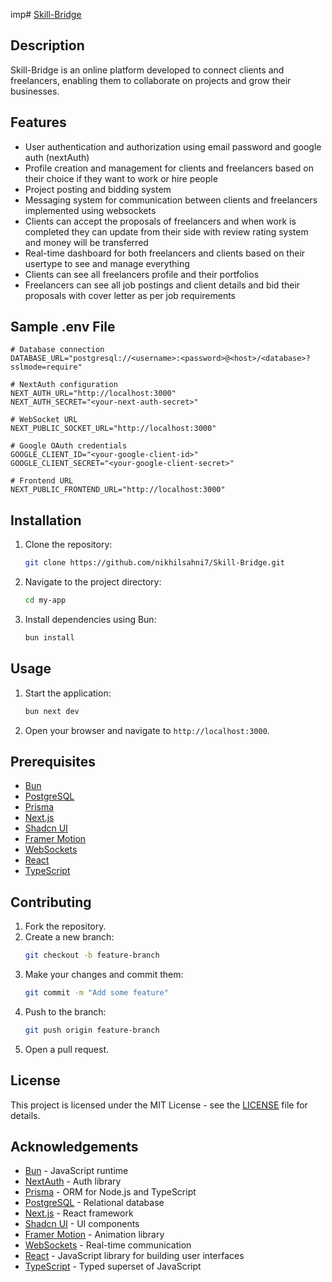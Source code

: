 imp# [Skill-Bridge](https://skill-bridg.vercel.app/)

## Description

Skill-Bridge is an online platform developed to connect clients and freelancers, enabling them to collaborate on projects and grow their businesses.

## Features

- User authentication and authorization using email password and google auth (nextAuth)
- Profile creation and management for clients and freelancers based on their choice if they want to work or hire people
- Project posting and bidding system
- Messaging system for communication between clients and freelancers implemented using websockets
- Clients can accept the proposals of freelancers and when work is completed they can update from their side with review rating system and money will be transferred
- Real-time dashboard for both freelancers and clients based on their usertype to see and manage everything
- Clients can see all freelancers profile and their portfolios
- Freelancers can see all job postings and client details and bid their proposals with cover letter as per job requirements

## Sample .env File

```properties
# Database connection
DATABASE_URL="postgresql://<username>:<password>@<host>/<database>?sslmode=require"

# NextAuth configuration
NEXT_AUTH_URL="http://localhost:3000"
NEXT_AUTH_SECRET="<your-next-auth-secret>"

# WebSocket URL
NEXT_PUBLIC_SOCKET_URL="http://localhost:3000"

# Google OAuth credentials
GOOGLE_CLIENT_ID="<your-google-client-id>"
GOOGLE_CLIENT_SECRET="<your-google-client-secret>"

# Frontend URL
NEXT_PUBLIC_FRONTEND_URL="http://localhost:3000"

```

## Installation

1. Clone the repository:

   ```sh
   git clone https://github.com/nikhilsahni7/Skill-Bridge.git
   ```

2. Navigate to the project directory:
   ```sh
   cd my-app
   ```
3. Install dependencies using Bun:

   ```sh
   bun install
   ```

## Usage

1. Start the application:
   ```sh
   bun next dev
   ```
2. Open your browser and navigate to `http://localhost:3000`.

## Prerequisites

- [Bun](https://bun.sh/)
- [PostgreSQL](https://www.postgresql.org/)
- [Prisma](https://www.prisma.io/)
- [Next.js](https://nextjs.org/)
- [Shadcn UI](https://shadcn.dev/)
- [Framer Motion](https://www.framer.com/motion/)
- [WebSockets](https://developer.mozilla.org/en-US/docs/Web/API/WebSockets_API)
- [React](https://reactjs.org/)
- [TypeScript](https://www.typescriptlang.org/)

## Contributing

1. Fork the repository.
2. Create a new branch:
   ```sh
   git checkout -b feature-branch
   ```
3. Make your changes and commit them:
   ```sh
   git commit -m "Add some feature"
   ```
4. Push to the branch:
   ```sh
   git push origin feature-branch
   ```
5. Open a pull request.

## License

This project is licensed under the MIT License - see the [LICENSE](LICENSE) file for details.

## Acknowledgements

- [Bun](https://bun.sh/) - JavaScript runtime
- [NextAuth](https://authjs.dev/getting-started/migrating-to-v5) - Auth library
- [Prisma](https://www.prisma.io/) - ORM for Node.js and TypeScript
- [PostgreSQL](https://www.postgresql.org/) - Relational database
- [Next.js](https://nextjs.org/) - React framework
- [Shadcn UI](https://shadcn.dev/) - UI components
- [Framer Motion](https://www.framer.com/motion/) - Animation library
- [WebSockets](https://developer.mozilla.org/en-US/docs/Web/API/WebSockets_API) - Real-time communication
- [React](https://reactjs.org/) - JavaScript library for building user interfaces
- [TypeScript](https://www.typescriptlang.org/) - Typed superset of JavaScript
